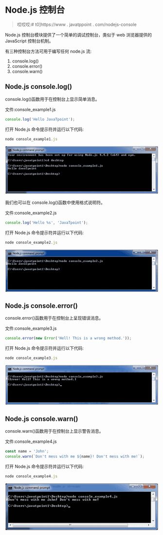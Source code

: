 # Node.js 控制台

> 哎哎哎:# t0]https://www . javatppoint . com/nodejs-console

Node.js 控制台模块提供了一个简单的调试控制台，类似于 web 浏览器提供的 JavaScript 控制台机制。

有三种控制台方法可用于编写任何 node.js 流:

1.  console.log()
2.  console.error()
3.  console.warn()

## Node.js console.log()

console.log()函数用于在控制台上显示简单消息。

文件:console_example1.js

```js
console.log('Hello JavaTpoint'); 

```

打开 Node.js 命令提示符并运行以下代码:

```js
node console_example1.js

```

![Node.js console example 1](img/2ea8a9a8530801616201166ebee51eba.png)

我们也可以在 console.log()函数中使用格式说明符。

文件:console_example2.js

```js
console.log('Hello %s', 'JavaTpoint'); 

```

打开 Node.js 命令提示符并运行以下代码:

```js
node console_example2.js

```

![Node.js console example 2](img/07167079948e17ed425dcf61d59ad18c.png)

## Node.js console.error()

console.error()函数用于在控制台上呈现错误消息。

文件:console_example3.js

```js
console.error(new Error('Hell! This is a wrong method.'));

```

打开 Node.js 命令提示符并运行以下代码:

```js
node console_example3.js

```

![Node.js console example 3](img/0f289136a350e5f37012e907fa218686.png)

## Node.js console.warn()

console.warn()函数用于在控制台上显示警告消息。

文件:console_example4.js

```js
const name = 'John';
console.warn(`Don't mess with me ${name}! Don't mess with me!`); 

```

打开 Node.js 命令提示符并运行以下代码:

```js
node console_example4.js

```

![Node.js console example 4](img/56304f5da8b96f0f573564e9e1ea64c7.png)